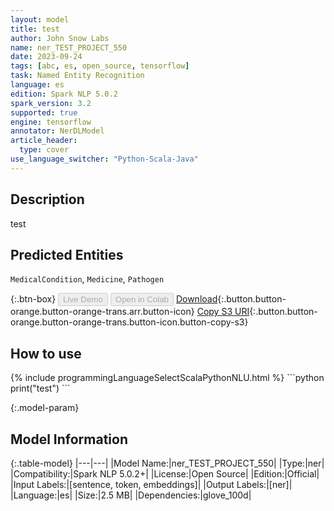 ```yaml
---
layout: model
title: test
author: John Snow Labs
name: ner_TEST_PROJECT_550
date: 2023-09-24
tags: [abc, es, open_source, tensorflow]
task: Named Entity Recognition
language: es
edition: Spark NLP 5.0.2
spark_version: 3.2
supported: true
engine: tensorflow
annotator: NerDLModel
article_header:
  type: cover
use_language_switcher: "Python-Scala-Java"
---
```


## Description

test

## Predicted Entities

`MedicalCondition`, `Medicine`, `Pathogen`

{:.btn-box}
<button class="button button-orange" disabled>Live Demo</button>
<button class="button button-orange" disabled>Open in Colab</button>
[Download](https://s3.amazonaws.com/models-hub-auxdata/public/models/ner_TEST_PROJECT_550_es_5.0.2_3.2_1695534068408.zip){:.button.button-orange.button-orange-trans.arr.button-icon}
[Copy S3 URI](s3://models-hub-auxdata/public/models/ner_TEST_PROJECT_550_es_5.0.2_3.2_1695534068408.zip){:.button.button-orange.button-orange-trans.button-icon.button-copy-s3}

## How to use



<div class="tabs-box" markdown="1">
{% include programmingLanguageSelectScalaPythonNLU.html %}
```python
print("test")
```

</div>

{:.model-param}
## Model Information

{:.table-model}
|---|---|
|Model Name:|ner_TEST_PROJECT_550|
|Type:|ner|
|Compatibility:|Spark NLP 5.0.2+|
|License:|Open Source|
|Edition:|Official|
|Input Labels:|[sentence, token, embeddings]|
|Output Labels:|[ner]|
|Language:|es|
|Size:|2.5 MB|
|Dependencies:|glove_100d|